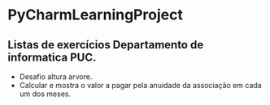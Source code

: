 # PyCharmLearningProject
## Listas de exercícios Departamento de informatica PUC.
- Desafio altura arvore.
- Calcular e mostra o valor a pagar pela anuidade da associação em cada um dos meses.
